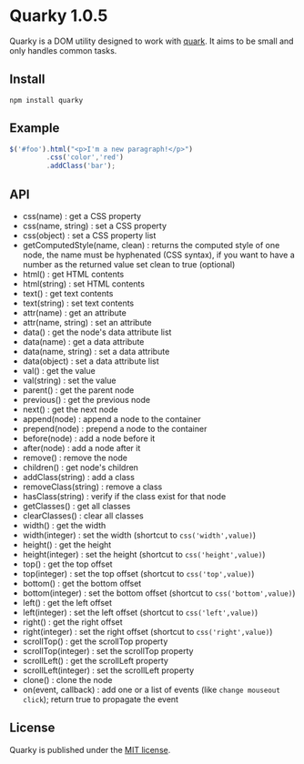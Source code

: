 Quarky 1.0.5
=============

Quarky is a DOM utility designed to work with [quark](https://github.com/pyrsmk/quark). It aims to be small and only handles common tasks.

Install
-------

```shell
npm install quarky
```

Example
-------

```javascript
$('#foo').html("<p>I'm a new paragraph!</p>")
		 .css('color','red')
		 .addClass('bar');
```

API
---

- css(name) : get a CSS property
- css(name, string) : set a CSS property
- css(object) : set a CSS property list
- getComputedStyle(name, clean) : returns the computed style of one node, the name must be hyphenated (CSS syntax), if you want to have a number as the returned value set clean to true (optional)
- html() : get HTML contents
- html(string) : set HTML contents
- text() : get text contents
- text(string) : set text contents
- attr(name) : get an attribute
- attr(name, string) : set an attribute
- data() : get the node's data attribute list
- data(name) : get a data attribute
- data(name, string) : set a data attribute
- data(object) : set a data attribute list
- val() : get the value
- val(string) : set the value
- parent() : get the parent node
- previous() : get the previous node
- next() : get the next node
- append(node) : append a node to the container
- prepend(node) : prepend a node to the container
- before(node) : add a node before it
- after(node) : add a node after it
- remove() : remove the node
- children() : get node's children
- addClass(string) : add a class
- removeClass(string) : remove a class
- hasClass(string) : verify if the class exist for that node
- getClasses() : get all classes
- clearClasses() : clear all classes
- width() : get the width
- width(integer) : set the width (shortcut to `css('width',value)`)
- height() : get the height
- height(integer) : set the height (shortcut to `css('height',value)`)
- top() : get the top offset
- top(integer) : set the top offset (shortcut to `css('top',value)`)
- bottom() : get the bottom offset
- bottom(integer) : set the bottom offset (shortcut to `css('bottom',value)`)
- left() : get the left offset
- left(integer) : set the left offset (shortcut to `css('left',value)`)
- right() : get the right offset
- right(integer) : set the right offset (shortcut to `css('right',value)`)
- scrollTop() : get the scrollTop property
- scrollTop(integer) : set the scrollTop property
- scrollLeft() : get the scrollLeft property
- scrollLeft(integer) : set the scrollLeft property
- clone() : clone the node
- on(event, callback) : add one or a list of events (like `change mouseout click`); return true to propagate the event

License
-------

Quarky is published under the [MIT license](http://dreamysource.mit-license.org).
